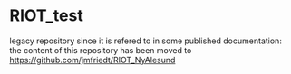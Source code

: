# RIOT_test
legacy repository since it is refered to in some published documentation: the
content of this repository has been moved to 
https://github.com/jmfriedt/RIOT_NyAlesund
